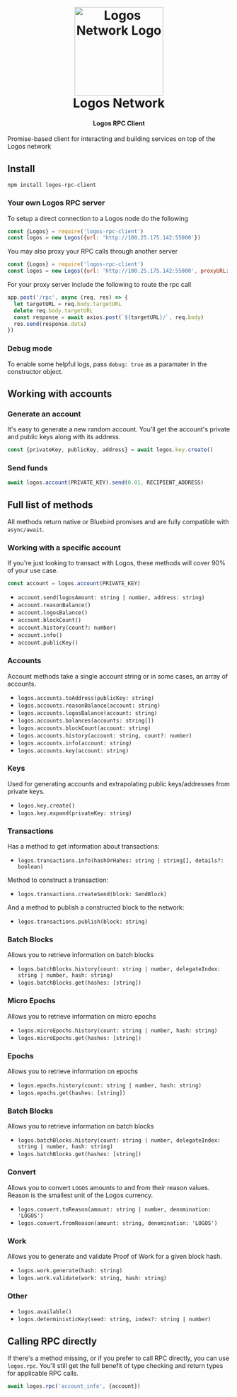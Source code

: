 <h1 align="center" style="text-align:center">
  <br>
  <a href="http://www.logos.network"><img src="https://www.logos.network/assets/images/custom/logo.png" alt="Logos Network Logo" width="200"></a>
  <br>
  Logos Network
</h1>

<h4 align="center" style="text-align:center">Logos RPC Client</h4>

Promise-based client for interacting and building services on top of the Logos network

## Install

`npm install logos-rpc-client`

### Your own Logos RPC server


To setup a direct connection to a Logos node do the following
```javascript
const {Logos} = require('logos-rpc-client')
const logos = new Logos({url: 'http://100.25.175.142:55000'})
```

You may also proxy your RPC calls through another server
```javascript
const {Logos} = require('logos-rpc-client')
const logos = new Logos({url: 'http://100.25.175.142:55000', proxyURL: 'https://pla.bs'})
```

For your proxy server include the following to route the rpc call
```javascript
app.post('/rpc', async (req, res) => {
  let targetURL = req.body.targetURL
  delete req.body.targetURL
  const response = await axios.post(`${targetURL}/`, req.body)
  res.send(response.data)
})
```


### Debug mode

To enable some helpful logs, pass `debug: true` as a paramater in the constructor object.

## Working with accounts

### Generate an account

It's easy to generate a new random account. You'll get the account's private and public keys along with its address.

```javascript
const {privateKey, publicKey, address} = await logos.key.create()
```


### Send funds

```javascript
await logos.account(PRIVATE_KEY).send(0.01, RECIPIENT_ADDRESS)
```

## Full list of methods

All methods return native or Bluebird promises and are fully compatible with `async/await`.

### Working with a specific account

If you're just looking to transact with Logos, these methods will cover 90% of your use case.

```typescript
const account = logos.account(PRIVATE_KEY)
```

* `account.send(logosAmount: string | number, address: string)`
* `account.reasonBalance()`
* `account.logosBalance()`
* `account.blockCount()`
* `account.history(count?: number)`
* `account.info()`
* `account.publicKey()`

### Accounts

Account methods take a single account string or in some cases, an array of accounts.

* `logos.accounts.toAddress(publicKey: string)`
* `logos.accounts.reasonBalance(account: string)`
* `logos.accounts.logosBalance(account: string)`
* `logos.accounts.balances(accounts: string[])`
* `logos.accounts.blockCount(account: string)`
* `logos.accounts.history(account: string, count?: number)`
* `logos.accounts.info(account: string)`
* `logos.accounts.key(account: string)`

### Keys

Used for generating accounts and extrapolating public keys/addresses from private keys.

* `logos.key.create()`
* `logos.key.expand(privateKey: string)`

### Transactions

Has a method to get information about transactions:

* `logos.transactions.info(hashOrHahes: string | string[], details?: boolean)`

Method to construct a transaction:

* `logos.transactions.createSend(block: SendBlock)`

And a method to publish a constructed block to the network:

* `logos.transactions.publish(block: string)`

### Batch Blocks

Allows you to retrieve information on batch blocks

* `logos.batchBlocks.history(count: string | number, delegateIndex: string | number, hash: string)`
* `logos.batchBlocks.get(hashes: [string])`

### Micro Epochs

Allows you to retrieve information on micro epochs

* `logos.microEpochs.history(count: string | number, hash: string)`
* `logos.microEpochs.get(hashes: [string])`


### Epochs

Allows you to retrieve information on epochs

* `logos.epochs.history(count: string | number, hash: string)`
* `logos.epochs.get(hashes: [string])`


### Batch Blocks

Allows you to retrieve information on batch blocks

* `logos.batchBlocks.history(count: string | number, delegateIndex: string | number, hash: string)`
* `logos.batchBlocks.get(hashes: [string])`

### Convert

Allows you to convert `LOGOS` amounts to and from their reason values. Reason is the smallest unit of the Logos currency.

* `logos.convert.toReason(amount: string | number, denomination: 'LOGOS')`
* `logos.convert.fromReason(amount: string, denomination: 'LOGOS')`

### Work

Allows you to generate and validate Proof of Work for a given block hash.

* `logos.work.generate(hash: string)`
* `logos.work.validate(work: string, hash: string)`

### Other

* `logos.available()`
* `logos.deterministicKey(seed: string, index?: string | number)`

## Calling RPC directly

If there's a method missing, or if you prefer to call RPC directly, you can use `logos.rpc`. You'll still get the full benefit of type checking and return types for applicable RPC calls.

```typescript
await logos.rpc('account_info', {account})
```
